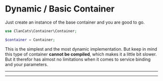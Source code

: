 # Dynamic / Basic Container 

Just create an instance of the base container and you are good to go.

```php
use ClanCats\Container\Container;

$container = Container;
```

This is the simplest and the most dynamic implementation. But keep in mind this type of container **cannot be compiled**, which makes it a little bit slower. But it therefor has almost no limitations when it comes to service binding and your parameters.

---

___
